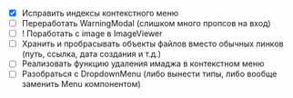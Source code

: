 - [x] Исправить индексы контекстного меню
- [ ] Переработать WarningModal (слишком много пропсов на вход)
- [ ] ! Поработать с image в ImageViewer
- [ ] Хранить и пробрасывать объекты файлов вместо обычных линков (путь, ссылка, дата создания и т.д.)
- [ ] Реализовать функцию удаления имаджа в контекстном меню
- [ ] Разобраться с DropdownMenu (либо вынести типы, либо вообще заменить Menu компонентом)
